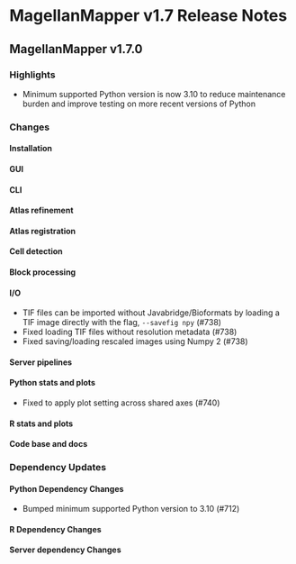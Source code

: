 # MagellanMapper v1.7 Release Notes

## MagellanMapper v1.7.0

### Highlights

- Minimum supported Python version is now 3.10 to reduce maintenance burden and improve testing on more recent versions of Python

### Changes

#### Installation

#### GUI

#### CLI

#### Atlas refinement

#### Atlas registration

#### Cell detection

#### Block processing

#### I/O

- TIF files can be imported without Javabridge/Bioformats by loading a TIF image directly with the flag, `--savefig npy` (#738)
- Fixed loading TIF files without resolution metadata (#738)
- Fixed saving/loading rescaled images using Numpy 2 (#738)

#### Server pipelines

#### Python stats and plots

- Fixed to apply plot setting across shared axes (#740)

#### R stats and plots

#### Code base and docs

### Dependency Updates

#### Python Dependency Changes

- Bumped minimum supported Python version to 3.10 (#712)

#### R Dependency Changes

#### Server dependency Changes
